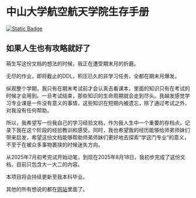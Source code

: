 # 中山大学航空航天学院生存手册

[![Static Badge](https://img.shields.io/badge/website-SYSU%20SAA%20Survival%20Manual-blue?style=flat)
](https://yigebande.github.io/SYSU-SAA-Survival-Manual/)

## 如果人生也有攻略就好了

萌生写这份文档的想法的时候，我正在遭受期末月的折磨。

无尽的作业，即将截止的DDL，积压已久的非学习任务，全都在期末月爆发。

纵观整个学期，我只有在期末考试前才会认真去看课本，里面的知识只有在考试的时候才会用到。一旦考试结束，那些知识的生命周期就会走到尽头。我越发感觉学习专业课是一件没有意义的事情，这些知识在短期内被遗忘，除了通过考试之外，对我没有任何帮助。

所以，我希望写一份我自己的学习经验文档，作为我人生中一个重要的存档点，记录下我在这个阶段的经验教训和感受。同时，我也希望我的经历能够给师弟师妹们带来启发，希望这份文档能够帮助师弟师妹们更好地去探索“学这门专业”的意义，不至于在被众多事物裹挟的时候迷失方向。

从2025年7月初考完试开始动笔，到现在2025年8月18日，我初步完成了这份文档，目前只包含大一大二的内容。

本项目将会持续更新至我本科毕业。

其他的所有想说的都在[网站](https://yigebande.github.io/SYSU-SAA-Survival-Manual/)里面了。

